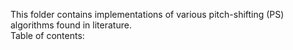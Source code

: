This folder contains implementations of various pitch-shifting (PS) algorithms found in literature.  
Table of contents:
